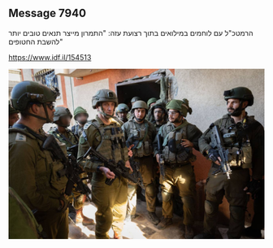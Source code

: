 ## Message 7940

הרמטכ"ל עם לוחמים במילואים בתוך רצועת עזה:
"התמרון מייצר תנאים טובים יותר להשבת החטופים"

https://www.idf.il/154513

![Photo](./7940/7940_photo.jpg)
